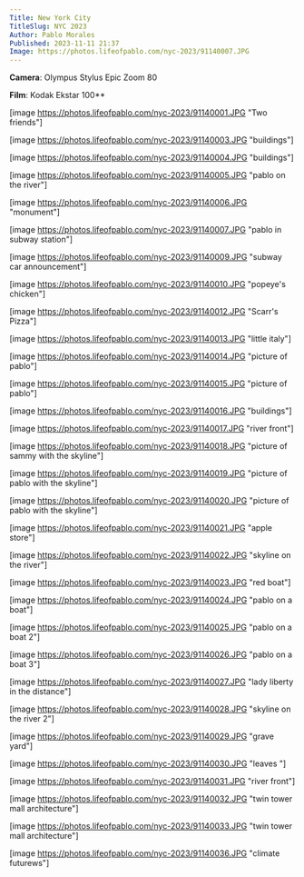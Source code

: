 ```yaml
---
Title: New York City
TitleSlug: NYC 2023
Author: Pablo Morales
Published: 2023-11-11 21:37
Image: https://photos.lifeofpablo.com/nyc-2023/91140007.JPG
---
```

**Camera**: Olympus Stylus Epic Zoom 80

**Film**: Kodak Ekstar 100**

[image https://photos.lifeofpablo.com/nyc-2023/91140001.JPG  "Two friends"]

[image https://photos.lifeofpablo.com/nyc-2023/91140003.JPG  "buildings"]

[image https://photos.lifeofpablo.com/nyc-2023/91140004.JPG  "buildings"]

[image https://photos.lifeofpablo.com/nyc-2023/91140005.JPG  "pablo on the river"]

[image https://photos.lifeofpablo.com/nyc-2023/91140006.JPG  "monument"]

[image https://photos.lifeofpablo.com/nyc-2023/91140007.JPG  "pablo in subway station"]

[image https://photos.lifeofpablo.com/nyc-2023/91140009.JPG  "subway car announcement"]

[image https://photos.lifeofpablo.com/nyc-2023/91140010.JPG  "popeye's chicken"]

[image https://photos.lifeofpablo.com/nyc-2023/91140012.JPG  "Scarr's Pizza"]

[image https://photos.lifeofpablo.com/nyc-2023/91140013.JPG  "little italy"]

[image https://photos.lifeofpablo.com/nyc-2023/91140014.JPG  "picture of pablo"]

[image https://photos.lifeofpablo.com/nyc-2023/91140015.JPG  "picture of pablo"]

[image https://photos.lifeofpablo.com/nyc-2023/91140016.JPG  "buildings"]

[image https://photos.lifeofpablo.com/nyc-2023/91140017.JPG  "river front"]

[image https://photos.lifeofpablo.com/nyc-2023/91140018.JPG  "picture of sammy with the skyline"]

[image https://photos.lifeofpablo.com/nyc-2023/91140019.JPG  "picture of pablo with the skyline"]

[image https://photos.lifeofpablo.com/nyc-2023/91140020.JPG  "picture of pablo with the skyline"]

[image https://photos.lifeofpablo.com/nyc-2023/91140021.JPG  "apple store"]

[image https://photos.lifeofpablo.com/nyc-2023/91140022.JPG  "skyline on the river"]

[image https://photos.lifeofpablo.com/nyc-2023/91140023.JPG  "red boat"]

[image https://photos.lifeofpablo.com/nyc-2023/91140024.JPG  "pablo on a boat"]

[image https://photos.lifeofpablo.com/nyc-2023/91140025.JPG  "pablo on a boat 2"]

[image https://photos.lifeofpablo.com/nyc-2023/91140026.JPG  "pablo on a boat 3"]

[image https://photos.lifeofpablo.com/nyc-2023/91140027.JPG  "lady liberty in the distance"]

[image https://photos.lifeofpablo.com/nyc-2023/91140028.JPG  "skyline on the river 2"]

[image https://photos.lifeofpablo.com/nyc-2023/91140029.JPG  "grave yard"]

[image https://photos.lifeofpablo.com/nyc-2023/91140030.JPG  "leaves "]

[image https://photos.lifeofpablo.com/nyc-2023/91140031.JPG  "river front"]

[image https://photos.lifeofpablo.com/nyc-2023/91140032.JPG  "twin tower mall architecture"]

[image https://photos.lifeofpablo.com/nyc-2023/91140033.JPG  "twin tower mall architecture"]

[image https://photos.lifeofpablo.com/nyc-2023/91140036.JPG  "climate futurews"]

